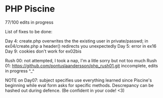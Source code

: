 # PHP Piscine
 77/100 edits in progress

List of fixes to be done:

Day 4: create.php overwrites the the existing user in private/passwd; in ex04/create.php a header() redirects you unexpectedly
Day 5: error in ex16
Day 9: cookies don't work for ex02bis

Rush 00: not attempted, I took a nap, I'm a litle sorry but not too much 
Rush 01: https://github.com/pontuslaandersson/php_rush01.git inccomplete, edits in progress ^_^ 

NOTE on Day07: subject specifies use everything learned since Piscine's beginning while eval form asks for specific methods. 
Descrepancy can be hashed out during defence. (Be confident in your code! <3)
